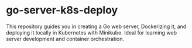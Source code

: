# go-server-k8s-deploy
 This repository guides you in creating a Go web server, Dockerizing it, and deploying it locally in Kubernetes with Minikube. Ideal for learning web server development and container orchestration.
